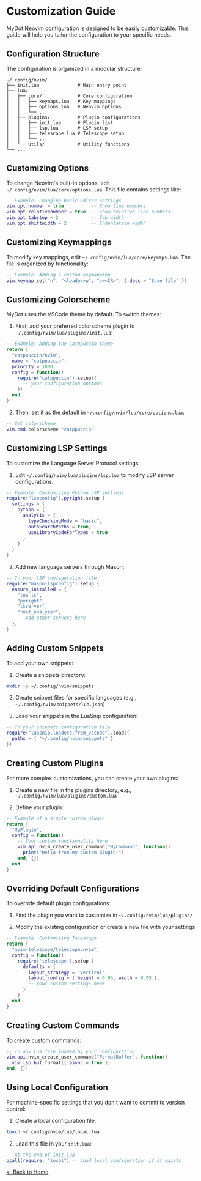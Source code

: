 # Customization Guide

MyDot Neovim configuration is designed to be easily customizable. This guide will help you tailor the configuration to your specific needs.

## Configuration Structure

The configuration is organized in a modular structure:

```
~/.config/nvim/
├── init.lua              # Main entry point
├── lua/
│   ├── core/             # Core configuration
│   │   ├── keymaps.lua   # Key mappings
│   │   ├── options.lua   # Neovim options
│   │   └── ...
│   ├── plugins/          # Plugin configurations
│   │   ├── init.lua      # Plugin list
│   │   ├── lsp.lua       # LSP setup
│   │   ├── telescope.lua # Telescope setup
│   │   └── ...
│   └── utils/            # Utility functions
└── ...
```

## Customizing Options

To change Neovim's built-in options, edit `~/.config/nvim/lua/core/options.lua`. This file contains settings like:

```lua
-- Example: Changing basic editor settings
vim.opt.number = true          -- Show line numbers
vim.opt.relativenumber = true  -- Show relative line numbers
vim.opt.tabstop = 2            -- Tab width
vim.opt.shiftwidth = 2         -- Indentation width
```

## Customizing Keymappings

To modify key mappings, edit `~/.config/nvim/lua/core/keymaps.lua`. The file is organized by functionality:

```lua
-- Example: Adding a custom keymapping
vim.keymap.set("n", "<leader>w", ":w<CR>", { desc = "Save file" })
```

## Customizing Colorscheme

MyDot uses the VSCode theme by default. To switch themes:

1. First, add your preferred colorscheme plugin to `~/.config/nvim/lua/plugins/init.lua`:

```lua
-- Example: Adding the Catppuccin theme
return {
  "catppuccin/nvim",
  name = "catppuccin",
  priority = 1000,
  config = function()
    require("catppuccin").setup({
      -- your configuration options
    })
  end
}
```

2. Then, set it as the default in `~/.config/nvim/lua/core/options.lua`:

```lua
-- Set colorscheme
vim.cmd.colorscheme "catppuccin"
```

## Customizing LSP Settings

To customize the Language Server Protocol settings:

1. Edit `~/.config/nvim/lua/plugins/lsp.lua` to modify LSP server configurations:

```lua
-- Example: Customizing Python LSP settings
require("lspconfig").pyright.setup {
  settings = {
    python = {
      analysis = {
        typeCheckingMode = "basic",
        autoSearchPaths = true,
        useLibraryCodeForTypes = true
      }
    }
  }
}
```

2. Add new language servers through Mason:

```lua
-- In your LSP configuration file
require("mason-lspconfig").setup {
  ensure_installed = { 
    "lua_ls",
    "pyright",
    "tsserver",
    "rust_analyzer",
    -- Add other servers here
  },
}
```

## Adding Custom Snippets

To add your own snippets:

1. Create a snippets directory:

```bash
mkdir -p ~/.config/nvim/snippets
```

2. Create snippet files for specific languages (e.g., `~/.config/nvim/snippets/lua.json`)

3. Load your snippets in the LuaSnip configuration:

```lua
-- In your snippets configuration file
require("luasnip.loaders.from_vscode").load({
  paths = { "~/.config/nvim/snippets" }
})
```

## Creating Custom Plugins

For more complex customizations, you can create your own plugins:

1. Create a new file in the plugins directory, e.g., `~/.config/nvim/lua/plugins/custom.lua`

2. Define your plugin:

```lua
-- Example of a simple custom plugin
return {
  "MyPlugin",
  config = function()
    -- Your custom functionality here
    vim.api.nvim_create_user_command("MyCommand", function()
      print("Hello from my custom plugin!")
    end, {})
  end
}
```

## Overriding Default Configurations

To override default plugin configurations:

1. Find the plugin you want to customize in `~/.config/nvim/lua/plugins/`

2. Modify the existing configuration or create a new file with your settings

```lua
-- Example: Customizing Telescope
return {
  "nvim-telescope/telescope.nvim",
  config = function()
    require('telescope').setup {
      defaults = {
        layout_strategy = 'vertical',
        layout_config = { height = 0.95, width = 0.95 },
        -- Your custom settings here
      }
    }
  end
}
```

## Creating Custom Commands

To create custom commands:

```lua
-- In any Lua file loaded by your configuration
vim.api.nvim_create_user_command("FormatBuffer", function()
  vim.lsp.buf.format({ async = true })
end, {})
```

## Using Local Configuration

For machine-specific settings that you don't want to commit to version control:

1. Create a local configuration file:

```bash
touch ~/.config/nvim/lua/local.lua
```

2. Load this file in your `init.lua`:

```lua
-- At the end of init.lua
pcall(require, "local") -- Load local configuration if it exists
```

[← Back to Home](index.html)
